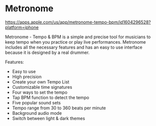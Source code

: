 # Metronome
https://apps.apple.com/us/app/metronome-tempo-bpm/id1604296528?platform=iphone

Metronome - Tempo & BPM is a simple and precise tool for musicians to keep tempo when you practice or play live performances.
Metronome includes  all the necessary features and has an easy to use interface because it is designed by a real drummer.

Features:
 - Easy to use
 - High precision
 - Create your own Tempo List
 - Customizable time signatures
 - Four ways to set the tempo
 - Tap BPM function to detect the tempo
 - Five popular sound sets
 - Tempo range from 30 to 360 beats per minute
 - Background audio mode
 - Switch between light & dark themes
